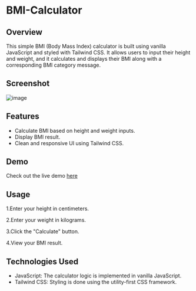 # BMI-Calculator

## Overview
This simple BMI (Body Mass Index) calculator is built using vanilla JavaScript and styled with Tailwind CSS. It allows users to input their height and weight, and it calculates and displays their BMI along with a corresponding BMI category message.

## Screenshot
![image](https://github.com/BanashreeAribenchi/BMI-Calculator/assets/132400958/457359cc-82cf-4d58-a5e8-9c62f0beecbc)

## Features
* Calculate BMI based on height and weight inputs.
* Display BMI result.
* Clean and responsive UI using Tailwind CSS.

## Demo
Check out the live demo [here](https://check-your-health-bmi.netlify.app/)

## Usage
1.Enter your height in centimeters.

2.Enter your weight in kilograms.

3.Click the "Calculate" button.

4.View your BMI result.

## Technologies Used
* JavaScript: The calculator logic is implemented in vanilla JavaScript.
* Tailwind CSS: Styling is done using the utility-first CSS framework.
